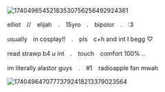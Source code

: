 ![17404965452183530756256492924361](https://github.com/user-attachments/assets/2c3e16bb-236f-4efc-8472-5ed720599cf7)




   elliot　//　elijah　.　15yro　.　bipolor　.　:3

   usually　in cosplay!!　.　pls　c+h and int I begg ♡

   read strawp b4 u int　.　touch　comfort 100% ..

   im literally alastor guys　.　#1　radioapple fan mwah


![17404964707773792418213379023564](https://github.com/user-attachments/assets/803385d0-f5c3-4022-a718-cc7d317f1f71)

